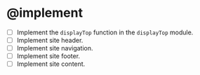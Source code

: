 # @implement
- [ ] Implement the `displayTop` function in the `displayTop` module.
- [ ] Implement site header.
- [ ] Implement site navigation.
- [ ] Implement site footer.
- [ ] Implement site content.
